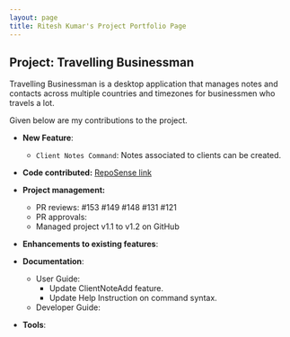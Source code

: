 ```yaml
---
layout: page
title: Ritesh Kumar's Project Portfolio Page
---
```


## Project: Travelling Businessman

Travelling Businessman is a desktop application that manages notes and contacts across multiple
countries and timezones for businessmen who travels a lot.

Given below are my contributions to the project.

* **New Feature**:
  * `Client Notes Command`: Notes associated to clients can be created.

* **Code contributed:** [RepoSense link](https://nus-cs2103-ay2021s1.github.io/tp-dashboard/#breakdown=true&search=rtshkmr&sort=groupTitle&sortWithin=title&since=2020-08-14&timeframe=commit&mergegroup=&groupSelect=groupByRepos&checkedFileTypes=docs~functional-code~test-code~other)

* **Project management:**
  * PR reviews: #153 #149 #148 #131 #121
  * PR approvals:
  * Managed project v1.1 to v1.2 on GitHub

* **Enhancements to existing features**:

* **Documentation**:
  * User Guide:
      * Update ClientNoteAdd feature.
      * Update Help Instruction on command syntax.
  * Developer Guide:

* **Tools**:
